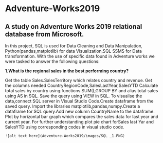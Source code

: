 #  Adventure-Works2019
##  A study on Adventure Works 2019 relational database from Microsoft.
In this project, SQL is used for Data Cleaning and Data Manipulation, Python(pandas,matplotlib) for data Visualization,SQL SSMS for Data transformation.
With the use of specific data found in Adventure works we were tasked to answer the following questions:

**1.What is the regional sales in the best performing country?**

Get the table Sales.SalesTerritory which relates country and revenue.
Get the columns needed CountryRegionCode,SalesLastYear,SalesYTD
Calculate total sales by country using functions SUM(),GROUP BY and alias total sales using AS in SQL.
Save the query using VIEW in SQL.
To visualise the data,connect SQL server in Visual Studio Code.Create dataframe from the saved query.
Import the libraries matplotlib,pandas,numpy.Create a dataframe for SQL query.Add new column CountryName to the dataframe.
Plot by horizontal bar graph which compares the sales data for last year and current year.
For further understanding plot pie chart forSales last Yar and SalesYTD using corresponding codes in visual studio code.

	![alt text here](Adventure-Works2019/images/SQL _1.PNG)
